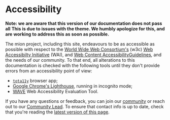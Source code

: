 # Accessibility

**Note: we are aware that this version of our documentation does not pass all**
**This is due to issues with the theme. We humbly apologize for this, and are**
**working to address this as soon as possible.**

The mion project, including this site, endeavours to be as accessible as
possible with respect to
the [World Wide Web Consortium's](https://www.w3.org/) (w3c)
[Web Accessibilty Initiative](https://www.w3.org/WAI/) (WAI), and
[Web Content AccessibilityGuidelines](https://www.w3.org/WAI/standards-guidelines/wcag/),
and the needs of our community. To that end, all alterations to this
documentation is checked with the following tools until they don't provide
errors from an accessibility point of view:

* [`tota11y`](https://khan.github.io/tota11y/) browser app;
* [Google Chrome's Lighthouse](https://developers.google.com/web/tools/lighthouse),
  running in incognito mode;
* [WAVE](https://wave.webaim.org/) Web Accessibility Evaluation Tool.

If you have any questions or feedback, you can join our
[community](https://docs.mion.io/latest/community/Community/) or reach out to
our [Community Lead](ben@ageofpeers.com). To ensure that contact info is up to
date, check that you're reading the [latest version of this page](https://docs.mion.io/latest/ACCESSIBILITY/).
